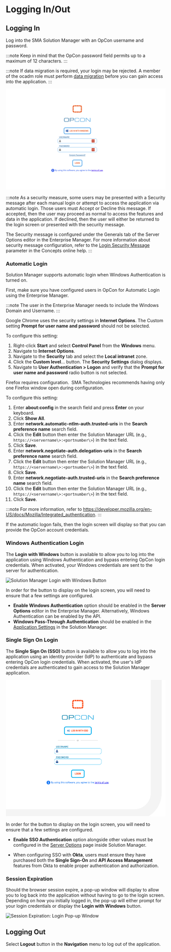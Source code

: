 # Logging In/Out

## Logging In

Log into the SMA Solution Manager with an OpCon username and password.

:::note
Keep in mind that the OpCon password field permits up to a maximum of 12 characters.
:::

:::note
If data migration is required, your login may be rejected. A member of the ocadm role must perform [data migration](Migrating-Data.md) before you can gain access into the application.
:::

![Solution Manager Login Screen](../../../Resources/Images/SM/Login2.png "Solution Manager Login Screen")

:::note
As a security measure, some users may be presented with a Security message after each manual login or attempt to access the application via automatic login. Those users must Accept or Decline this message. If accepted, then the user may proceed as normal to access the features and data in the application. If declined, then the user will either be returned to the login screen or presented with the security message.

The Security message is configured under the Generals tab of the Server Options editor in the Enterprise Manager. For more information about security message configuration, refer to the [Login Security Message](../../../administration/server-options.md#general) parameter in the Concepts online help.
:::

### Automatic Login

Solution Manager supports automatic login when Windows Authentication is turned on.

First, make sure you have configured users in OpCon for Automatic Login using the Enterprise Manager.

:::note
The user in the Enterprise Manager needs to include the Windows Domain and Username.
:::

Google Chrome uses the security settings in **Internet Options**. The Custom setting **Prompt for user name and password** should not be selected.

To configure this setting:

1. Right-click **Start** and select **Control Panel** from the **Windows** menu.
2. Navigate to **Internet Options**.
3. Navigate to the **Security** tab and select the **Local intranet** zone.
4. Click the **Custom level**... button. The **Security Settings** dialog displays.
5. Navigate to **User Authentication \> Logon** and verify that the **Prompt for user name and password** radio button is not selected.

Firefox requires configuration.  SMA Technologies recommends having only one Firefox window open during configuration.

To configure this setting:

1. Enter **about:config** in the search field and press **Enter** on your keyboard.
2. Click **Show All**.
3. Enter **network.automatic-ntlm-auth.trusted-uris** in the **Search
   preference name** search field.
4. Click the **Edit** button then enter the Solution Manager URL (e.g., `https://<servername\>:<portnumber\>`) in the text field.
5. Click **Save**.
6. Enter **network.negotiate-auth.delegation-uris** in the **Search preference name** search field.
7. Click the **Edit** button then enter the Solution Manager URL (e.g., `https://<servername\>:<portnumber\>`) in the text field.
8. Click **Save**.
9. Enter **network.negotiate-auth.trusted-uris** in the **Search preference name** search field.
10. Click the **Edit** button then enter the Solution Manager URL (e.g., `https://<servername\>:<portnumber\>`) in the text field.
11. Click **Save**.

:::note
For more information, refer to <https://developer.mozilla.org/en-US/docs/Mozilla/Integrated_authentication>.
:::

If the automatic logon fails, then the login screen will display so that you can provide the OpCon account credentials.

### Windows Authentication Login

The **Login with Windows** button is available to allow you to log into the application using Windows Authentication and bypass entering OpCon login credentials. When activated, your Windows credentials are sent to the server for authentication.

![Solution Manager Login with Windows Button](../../../Resources/Images/SM/Login-with-Windows.png "Solution Manager Login with Windows Button")

In order for the button to display on the login screen, you will need to ensure that a few settings are configured.

- **Enable Windows Authentication** option should be enabled in the **Server Options** editor in the Enterprise Manager. Alternatively, Windows Authentication can be enabled by the API.
- **Windows Pass-Through Authentication** should be enabled in the [Application Settings](Configuring-Application-Settings.md) in the Solution Manager.

### Single Sign On Login

The **Single Sign On (SSO)** button is available to allow you to log into the application using an identity provider (IdP) to authenticate and bypass entering OpCon login credentials. When activated, the user's IdP credentials are authenticated to gain access to the Solution Manager application.

![Solution Manager Login with SSO Button](../../../Resources/Images/SM/Login-with-SSO.png "Solution Manager Login with SSO Button")

In order for the button to display on the login screen, you will need to ensure that a few settings are configured.

- **Enable SSO Authentication** option alongside other values must be configured in the [Server Options](../Solution-Manager/Library/ServerOptions/Managing-SSO-Configurations.md) page inside Solution Manager.

- When configuring SSO with **Okta**, users must ensure they have purchased both the **Single Sign-On** and **API Access Management** features from Okta to enable proper authentication and authorization.

### Session Expiration

Should the browser session expire, a pop-up window will display to allow you to log back into the application without having to go to the login screen. Depending on how you initially logged in, the pop-up will either prompt for your login credentials or display the **Login with Windows** button.

![Session Expiration: Login Pop-up Window](../../../Resources/Images/SM/Login-Pop-up.png "Session Expiration: Login Pop-up Window")

## Logging Out

Select **Logout** button in the **Navigation** menu to log out of the application.
